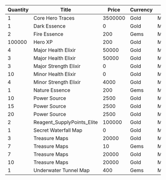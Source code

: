 | Quantity | Title | Price | Currency |  Dev Name |
| -------- | ----- | ----- | -------- |  -------- |
| 1 | Core Hero Traces | 3500000 | Gold | Marketplace.L18.Page02.Hero.06 |
| 1 | Dark Essence | 0 | Gold | Marketplace.L20.Page02.Free.104 |
| 2 | Fire Essence | 200 | Gems | Marketplace.L12.Page02.Reagent.17 |
| 100000 | Hero XP | 200 | Gold | Marketplace.L02.Page02.XP.02 |
| 4 | Major Health Elixir | 50000 | Gold | Marketplace.L09.Page02.MajorElixir.05 |
| 3 | Major Health Elixir | 50000 | Gold | Marketplace.L14.Page02.ElixirAll.06 |
| 3 | Major Strength Elixir | 0 | Gold | Marketplace.L08.Page02.Free.28 |
| 10 | Minor Health Elixir | 0 | Gold | Marketplace.L01.Page02.Free.06 |
| 4 | Minor Strength Elixir | 4000 | Gold | Marketplace.L04.Page02.MinorElixir.07 |
| 1 | Nature Essence | 200 | Gems | Marketplace.L17.Page02.Shard.14 |
| 10 | Power Source | 2500 | Gold | Marketplace.L05.Page02.PowerSource.02 |
| 15 | Power Source | 2500 | Gold | Marketplace.L10.Page02.PowerSource.05 |
| 20 | Power Source | 2500 | Gold | Marketplace.L15.Page02.PowerSource.08 |
| 2 | Reagent_SupplyPoints_Elite | 100000 | Gold | Marketplace.L06.Page02.Token.14 |
| 1 | Secret Waterfall Map | 0 | Gold | Marketplace.L01.Page2.VIP5.FreeBonus.30 |
| 3 | Treasure Maps | 20000 | Gold | Marketplace.L03.Page02.MapFragments.02 |
| 7 | Treasure Maps | 10 | Gems | Marketplace.L07.Page02.MapFragments.07 |
| 7 | Treasure Maps | 20000 | Gold | Marketplace.L11.Page02.TreasureMap.02 |
| 10 | Treasure Maps | 20000 | Gold | Marketplace.L16.Page02.TreasureMap.05 |
| 1 | Underwater Tunnel Map | 400 | Gems | Marketplace.L13.Page02.MapsMisc.27 |
